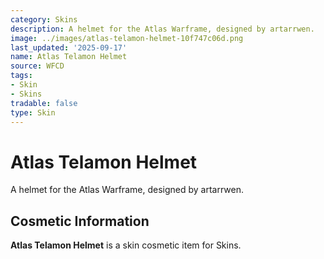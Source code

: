 ```yaml
---
category: Skins
description: A helmet for the Atlas Warframe, designed by artarrwen.
image: ../images/atlas-telamon-helmet-10f747c06d.png
last_updated: '2025-09-17'
name: Atlas Telamon Helmet
source: WFCD
tags:
- Skin
- Skins
tradable: false
type: Skin
---
```


# Atlas Telamon Helmet

A helmet for the Atlas Warframe, designed by artarrwen.

## Cosmetic Information

**Atlas Telamon Helmet** is a skin cosmetic item for Skins.

